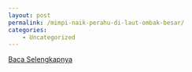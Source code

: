 ```yaml
---
layout: post
permalink: /mimpi-naik-perahu-di-laut-ombak-besar/
categories:
    - Uncategorized
---
```


[Baca Selengkapnya](/07)